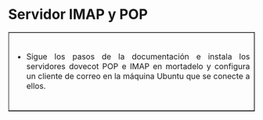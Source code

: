 # Servidor IMAP y POP
<table width="100%" border="1"><tbody> 
  <tr> 
    <td width="100%" valign="top"><br /> 
      <ul style="text-align: justify;"> 
        <li>Sigue los pasos de la documentación e instala los servidores dovecot POP e IMAP en mortadelo y configura un cliente de correo en la máquina Ubuntu que se conecte a ellos.</li> 
      </ul><br /> 
    </td> 
  </tr></tbody> 
</table><br />
